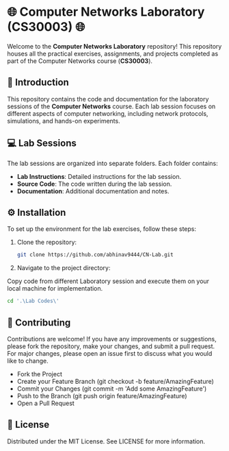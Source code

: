 # 🌐 Computer Networks Laboratory (CS30003) 🌐

Welcome to the **Computer Networks Laboratory** repository! This repository houses all the practical exercises, assignments, and projects completed as part of the Computer Networks course (**CS30003**).

## 🌟 Introduction

This repository contains the code and documentation for the laboratory sessions of the **Computer Networks** course. Each lab session focuses on different aspects of computer networking, including network protocols, simulations, and hands-on experiments.

## 💻 Lab Sessions

The lab sessions are organized into separate folders. Each folder contains:
- **Lab Instructions**: Detailed instructions for the lab session.
- **Source Code**: The code written during the lab session.
- **Documentation**: Additional documentation and notes.

## ⚙️ Installation

To set up the environment for the lab exercises, follow these steps:

1. Clone the repository:
   ```sh
   git clone https://github.com/abhinav9444/CN-Lab.git

2. Navigate to the project directory:
  
  Copy code from different Laboratory session and execute them on your local machine for implementation.
  ```sh
  cd '.\Lab Codes\'
  ```
## 🤝 Contributing
Contributions are welcome! If you have any improvements or suggestions, please fork the repository, make your changes, and submit a pull request. For major changes, please open an issue first to discuss what you would like to change.

-    Fork the Project
-    Create your Feature Branch (git checkout -b feature/AmazingFeature)
-   Commit your Changes (git commit -m 'Add some AmazingFeature')
-   Push to the Branch (git push origin feature/AmazingFeature)
-   Open a Pull Request

## 📄 License
Distributed under the MIT License. See LICENSE for more information.
